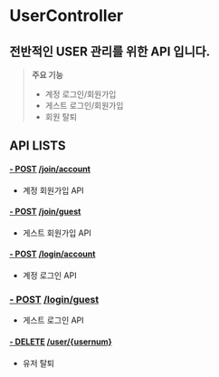# UserController

## **전반적인 USER 관리를 위한 API 입니다.**



> **주요 기능**
> - 계정 로그인/회원가입
> - 게스트 로그인/회원가입
> - 회원 탈퇴



## API LISTS

#### [- POST](http://localhost:8080/swagger-ui.html#!/user-controller/joinAccountUsingPOST) [/join/account](http://localhost:8080/swagger-ui.html#!/user-controller/joinAccountUsingPOST)

- 계정 회원가입 API

#### [- POST](http://localhost:8080/swagger-ui.html#!/user-controller/joinGuestUsingPOST) [/join/guest](http://localhost:8080/swagger-ui.html#!/user-controller/joinGuestUsingPOST)

- 게스트 회원가입 API

#### [- POST](http://localhost:8080/swagger-ui.html#!/user-controller/loginAccountUsingPOST) [/login/account](http://localhost:8080/swagger-ui.html#!/user-controller/loginAccountUsingPOST)

- 계정 로그인 API

### [- POST](http://localhost:8080/swagger-ui.html#!/user-controller/LoginGuestUsingPOST) [/login/guest](http://localhost:8080/swagger-ui.html#!/user-controller/LoginGuestUsingPOST)

- 게스트 로그인 API

#### [- DELETE](http://localhost:8080/swagger-ui.html#!/user-controller/DeleteUserUsingDELETE) [/user/{usernum}](http://localhost:8080/swagger-ui.html#!/user-controller/DeleteUserUsingDELETE)

- 유저 탈퇴